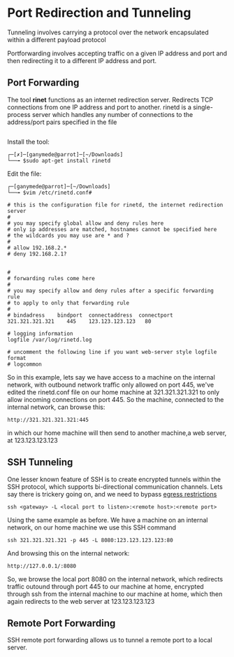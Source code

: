 # Port Redirection and Tunneling

Tunneling involves carrying a protocol over the network encapsulated within a different payload protocol

Portforwarding involves accepting traffic on a given IP address and port and then redirecting it to a different IP address and port. 

## Port Forwarding

The tool **rinet** functions as an internet redirection server. Redirects TCP connections from one IP address and port to another. rinetd is a single-process server which handles any number of connections to the address/port pairs specified in the file 
~~~ /etc/rinetd.conf. 
~~~
Install the tool:
~~~
┌─[✗]─[ganymede@parrot]─[~/Downloads]
└──╼ $sudo apt-get install rinetd
~~~
Edit the file:
~~~
┌─[ganymede@parrot]─[~/Downloads]
└──╼ $vim /etc/rinetd.conf#
~~~
~~~
# this is the configuration file for rinetd, the internet redirection server
#
# you may specify global allow and deny rules here
# only ip addresses are matched, hostnames cannot be specified here
# the wildcards you may use are * and ?
#
# allow 192.168.2.*
# deny 192.168.2.1?


#
# forwarding rules come here
#
# you may specify allow and deny rules after a specific forwarding rule
# to apply to only that forwarding rule
#
# bindadress    bindport  connectaddress  connectport
321.321.321.321    445    123.123.123.123   80

# logging information
logfile /var/log/rinetd.log

# uncomment the following line if you want web-server style logfile format
# logcommon
~~~

So in this example, lets say we have access to a machine on the internal network, with outbound network traffic only allowed on port 445, we've edited the rinetd.conf file on our home machine at 321.321.321.321 to only allow incoming connections on port 445. So the machine, connected to the internal network, can browse this:
~~~
http://321.321.321.321:445
~~~
in which our home machine will then send to another machine,a web server, at 123.123.123.123

## SSH Tunneling

One lesser known feature of SSH is to create encrypted tunnels within the SSH protocol, which supports bi-directional communication channels. Lets say there is trickery going on, and we need to bypass [egress restrictions](https://github.com/64nYm3d3/CheatSheet/blob/master/Networks/Random%20knowledge.md) 
~~~
ssh <gateway> -L <local port to listen>:<remote host>:<remote port>
~~~

Using the same example as before. We have a machine on an internal network, on our home machine we use this SSH command
~~~
ssh 321.321.321.321 -p 445 -L 8080:123.123.123.123:80
~~~
And browsing this on the internal network:
~~~
http://127.0.0.1/:8080
~~~

So, we browse the local port 8080 on the internal network, which redirects traffic outound through port 445 to our machine at home, encrypted through ssh from the internal machine to our machine at home, which then again redirects to the web server at 123.123.123.123

## Remote Port Forwarding

SSH remote port forwarding allows us to tunnel a remote port to a local server. 



